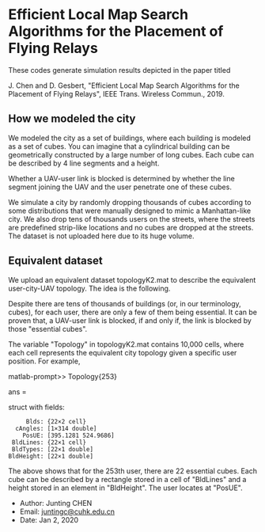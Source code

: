 # Efficient Local Map Search Algorithms for the Placement of Flying Relays

These codes generate simulation results depicted in the paper titled


J. Chen and D. Gesbert, "Efficient Local Map Search Algorithms for the
Placement of Flying Relays", IEEE Trans.  Wireless Commun., 2019.

## How we modeled the city
We modeled the city as a set of buildings, where each building is modeled as a set of cubes. You can imagine that a cylindrical building can be geometrically constructed by a large number of long cubes. Each cube can be described by 4 line segments and a height. 

Whether a UAV-user link is blocked is determined by whether the line segment joining the UAV and the user penetrate one of these cubes. 

We simulate a city by randomly dropping thousands of cubes according to some distributions that were manually designed to mimic a Manhattan-like city. We also drop tens of thousands users on the streets, where the streets are predefined strip-like locations and no cubes are dropped at the streets. The dataset is not uploaded here due to its huge volume. 

## Equivalent dataset
We upload an equivalent dataset topologyK2.mat to describe the equivalent user-city-UAV topology. The idea is the following. 

Despite there are tens of thousands of buildings (or, in our terminology, cubes), for each user, there are only a few of them being essential. It can be proven that, a UAV-user link is blocked, if and only if, the link is blocked by those "essential cubes". 

The variable "Topology" in topologyK2.mat contains 10,000 cells, where each cell represents the equivalent city topology given a specific user position. For example,

matlab-prompt>> Topology{253}

ans = 

  struct with fields:

         Blds: {22×2 cell}
      cAngles: [1×314 double]
        PosUE: [395.1281 524.9686]
     BldLines: {22×1 cell}
     BldTypes: [22×1 double]
    BldHeight: [22×1 double]

The above shows that for the 253th user, there are 22 essential cubes. Each cube can be described by a rectangle stored in a cell of "BldLines" and a height stored in an element in "BldHeight". The user locates at "PosUE". 

- Author: Junting CHEN
- Email: juntingc@cuhk.edu.cn
- Date: Jan 2, 2020
